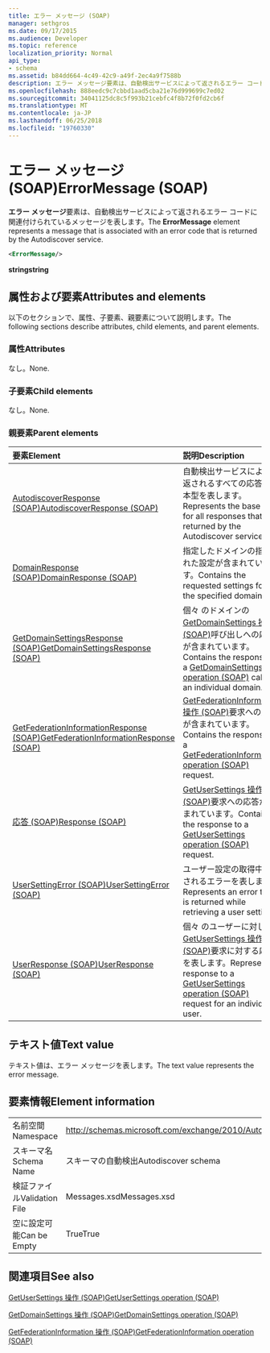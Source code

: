 ```yaml
---
title: エラー メッセージ (SOAP)
manager: sethgros
ms.date: 09/17/2015
ms.audience: Developer
ms.topic: reference
localization_priority: Normal
api_type:
- schema
ms.assetid: b84dd664-4c49-42c9-a49f-2ec4a9f7588b
description: エラー メッセージ要素は、自動検出サービスによって返されるエラー コードに関連付けられているメッセージを表します。
ms.openlocfilehash: 888eedc9c7cbbd1aad5cba21e76d999699c7ed02
ms.sourcegitcommit: 34041125dc8c5f993b21cebfc4f8b72f0fd2cb6f
ms.translationtype: MT
ms.contentlocale: ja-JP
ms.lasthandoff: 06/25/2018
ms.locfileid: "19760330"
---
```

# <a name="errormessage-soap"></a><span data-ttu-id="af1c0-103">エラー メッセージ (SOAP)</span><span class="sxs-lookup"><span data-stu-id="af1c0-103">ErrorMessage (SOAP)</span></span>

<span data-ttu-id="af1c0-104">**エラー メッセージ**要素は、自動検出サービスによって返されるエラー コードに関連付けられているメッセージを表します。</span><span class="sxs-lookup"><span data-stu-id="af1c0-104">The **ErrorMessage** element represents a message that is associated with an error code that is returned by the Autodiscover service.</span></span> 
  
```XML
<ErrorMessage/>
```

 <span data-ttu-id="af1c0-105">**string**</span><span class="sxs-lookup"><span data-stu-id="af1c0-105">**string**</span></span>
## <a name="attributes-and-elements"></a><span data-ttu-id="af1c0-106">属性および要素</span><span class="sxs-lookup"><span data-stu-id="af1c0-106">Attributes and elements</span></span>

<span data-ttu-id="af1c0-107">以下のセクションで、属性、子要素、親要素について説明します。</span><span class="sxs-lookup"><span data-stu-id="af1c0-107">The following sections describe attributes, child elements, and parent elements.</span></span>
  
### <a name="attributes"></a><span data-ttu-id="af1c0-108">属性</span><span class="sxs-lookup"><span data-stu-id="af1c0-108">Attributes</span></span>

<span data-ttu-id="af1c0-109">なし。</span><span class="sxs-lookup"><span data-stu-id="af1c0-109">None.</span></span>
  
### <a name="child-elements"></a><span data-ttu-id="af1c0-110">子要素</span><span class="sxs-lookup"><span data-stu-id="af1c0-110">Child elements</span></span>

<span data-ttu-id="af1c0-111">なし。</span><span class="sxs-lookup"><span data-stu-id="af1c0-111">None.</span></span>
  
### <a name="parent-elements"></a><span data-ttu-id="af1c0-112">親要素</span><span class="sxs-lookup"><span data-stu-id="af1c0-112">Parent elements</span></span>

|<span data-ttu-id="af1c0-113">**要素**</span><span class="sxs-lookup"><span data-stu-id="af1c0-113">**Element**</span></span>|<span data-ttu-id="af1c0-114">**説明**</span><span class="sxs-lookup"><span data-stu-id="af1c0-114">**Description**</span></span>|
|:-----|:-----|
|[<span data-ttu-id="af1c0-115">AutodiscoverResponse (SOAP)</span><span class="sxs-lookup"><span data-stu-id="af1c0-115">AutodiscoverResponse (SOAP)</span></span>](autodiscoverresponse-soap.md) <br/> |<span data-ttu-id="af1c0-116">自動検出サービスによって返されるすべての応答の基本型を表します。</span><span class="sxs-lookup"><span data-stu-id="af1c0-116">Represents the base type for all responses that are returned by the Autodiscover service.</span></span>  <br/> |
|[<span data-ttu-id="af1c0-117">DomainResponse (SOAP)</span><span class="sxs-lookup"><span data-stu-id="af1c0-117">DomainResponse (SOAP)</span></span>](domainresponse-soap.md) <br/> |<span data-ttu-id="af1c0-118">指定したドメインの指定された設定が含まれています。</span><span class="sxs-lookup"><span data-stu-id="af1c0-118">Contains the requested settings for the specified domain.</span></span>  <br/> |
|[<span data-ttu-id="af1c0-119">GetDomainSettingsResponse (SOAP)</span><span class="sxs-lookup"><span data-stu-id="af1c0-119">GetDomainSettingsResponse (SOAP)</span></span>](getdomainsettingsresponse-soap.md) <br/> |<span data-ttu-id="af1c0-120">個々 のドメインの[GetDomainSettings 操作 (SOAP)](getdomainsettings-operation-soap.md)呼び出しへの応答が含まれています。</span><span class="sxs-lookup"><span data-stu-id="af1c0-120">Contains the response to a [GetDomainSettings operation (SOAP)](getdomainsettings-operation-soap.md) call for an individual domain.</span></span>  <br/> |
|[<span data-ttu-id="af1c0-121">GetFederationInformationResponse (SOAP)</span><span class="sxs-lookup"><span data-stu-id="af1c0-121">GetFederationInformationResponse (SOAP)</span></span>](getfederationinformationresponse-soap.md) <br/> |<span data-ttu-id="af1c0-122">[GetFederationInformation 操作 (SOAP)](getfederationinformation-operation-soap.md)要求への応答が含まれています。</span><span class="sxs-lookup"><span data-stu-id="af1c0-122">Contains the response to a [GetFederationInformation operation (SOAP)](getfederationinformation-operation-soap.md) request.</span></span>  <br/> |
|[<span data-ttu-id="af1c0-123">応答 (SOAP)</span><span class="sxs-lookup"><span data-stu-id="af1c0-123">Response (SOAP)</span></span>](response-soap.md) <br/> |<span data-ttu-id="af1c0-124">[GetUserSettings 操作 (SOAP)](getusersettings-operation-soap.md)要求への応答が含まれています。</span><span class="sxs-lookup"><span data-stu-id="af1c0-124">Contains the response to a [GetUserSettings operation (SOAP)](getusersettings-operation-soap.md) request.</span></span>  <br/> |
|[<span data-ttu-id="af1c0-125">UserSettingError (SOAP)</span><span class="sxs-lookup"><span data-stu-id="af1c0-125">UserSettingError (SOAP)</span></span>](usersettingerror-soap.md) <br/> |<span data-ttu-id="af1c0-126">ユーザー設定の取得中に返されるエラーを表します。</span><span class="sxs-lookup"><span data-stu-id="af1c0-126">Represents an error that is returned while retrieving a user setting.</span></span>  <br/> |
|[<span data-ttu-id="af1c0-127">UserResponse (SOAP)</span><span class="sxs-lookup"><span data-stu-id="af1c0-127">UserResponse (SOAP)</span></span>](userresponse-soap.md) <br/> |<span data-ttu-id="af1c0-128">個々 のユーザーに対して[GetUserSettings 操作 (SOAP)](getusersettings-operation-soap.md)要求に対する応答を表します。</span><span class="sxs-lookup"><span data-stu-id="af1c0-128">Represents a response to a [GetUserSettings operation (SOAP)](getusersettings-operation-soap.md) request for an individual user.</span></span>  <br/> |
   
## <a name="text-value"></a><span data-ttu-id="af1c0-129">テキスト値</span><span class="sxs-lookup"><span data-stu-id="af1c0-129">Text value</span></span>

<span data-ttu-id="af1c0-130">テキスト値は、エラー メッセージを表します。</span><span class="sxs-lookup"><span data-stu-id="af1c0-130">The text value represents the error message.</span></span>
  
## <a name="element-information"></a><span data-ttu-id="af1c0-131">要素情報</span><span class="sxs-lookup"><span data-stu-id="af1c0-131">Element information</span></span>

|||
|:-----|:-----|
|<span data-ttu-id="af1c0-132">名前空間</span><span class="sxs-lookup"><span data-stu-id="af1c0-132">Namespace</span></span>  <br/> |http://schemas.microsoft.com/exchange/2010/Autodiscover  <br/> |
|<span data-ttu-id="af1c0-133">スキーマ名</span><span class="sxs-lookup"><span data-stu-id="af1c0-133">Schema Name</span></span>  <br/> |<span data-ttu-id="af1c0-134">スキーマの自動検出</span><span class="sxs-lookup"><span data-stu-id="af1c0-134">Autodiscover schema</span></span>  <br/> |
|<span data-ttu-id="af1c0-135">検証ファイル</span><span class="sxs-lookup"><span data-stu-id="af1c0-135">Validation File</span></span>  <br/> |<span data-ttu-id="af1c0-136">Messages.xsd</span><span class="sxs-lookup"><span data-stu-id="af1c0-136">Messages.xsd</span></span>  <br/> |
|<span data-ttu-id="af1c0-137">空に設定可能</span><span class="sxs-lookup"><span data-stu-id="af1c0-137">Can be Empty</span></span>  <br/> |<span data-ttu-id="af1c0-138">True</span><span class="sxs-lookup"><span data-stu-id="af1c0-138">True</span></span>  <br/> |
   
## <a name="see-also"></a><span data-ttu-id="af1c0-139">関連項目</span><span class="sxs-lookup"><span data-stu-id="af1c0-139">See also</span></span>



[<span data-ttu-id="af1c0-140">GetUserSettings 操作 (SOAP)</span><span class="sxs-lookup"><span data-stu-id="af1c0-140">GetUserSettings operation (SOAP)</span></span>](getusersettings-operation-soap.md)
  
[<span data-ttu-id="af1c0-141">GetDomainSettings 操作 (SOAP)</span><span class="sxs-lookup"><span data-stu-id="af1c0-141">GetDomainSettings operation (SOAP)</span></span>](getdomainsettings-operation-soap.md)
  
[<span data-ttu-id="af1c0-142">GetFederationInformation 操作 (SOAP)</span><span class="sxs-lookup"><span data-stu-id="af1c0-142">GetFederationInformation operation (SOAP)</span></span>](getfederationinformation-operation-soap.md)

